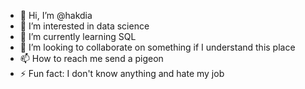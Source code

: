 - 👋 Hi, I’m @hakdia
- 👀 I’m interested in data science
- 🌱 I’m currently learning SQL
- 💞️ I’m looking to collaborate on something if I understand this place 
- 📫 How to reach me send a pigeon
- ⚡ Fun fact: I don't know anything and hate my job
